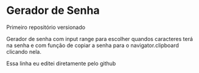 # Gerador de Senha
 Primeiro repositório versionado

 Gerador de senha com input range para escolher quandos caracteres terá na senha e com função de copiar a senha para o navigator.clipboard clicando nela.

Essa linha eu editei diretamente pelo github
